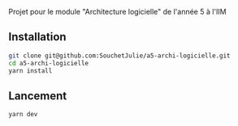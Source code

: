 Projet pour le module "Architecture logicielle" de l'année 5 à l'IIM

## Installation
```bash
git clone git@github.com:SouchetJulie/a5-archi-logicielle.git
cd a5-archi-logicielle
yarn install
```

## Lancement
```bash
yarn dev
```
